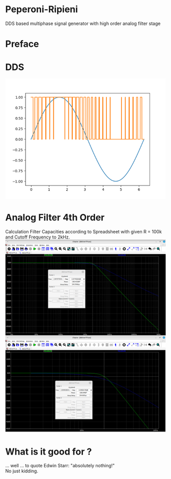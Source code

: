 # Peperoni-Ripieni
DDS based multiphase signal generator with high order analog filter  stage
# Preface

# DDS
![DDS](./AppNotes/DDS_Sinus.png)

# Analog Filter 4th Order
Calculation Filter Capacities according to Spreadsheet with given R = 100k and Cutoff Frequency to 2kHz.  
![Filter](./Images/LT-Sim-LP4-2kHz.png)  
![Filter](./Images/LT-Sim-LP4-2kHz-zoom.png)    


# What is it good for ?
... well ... to quote Edwin Starr: "absolutely nothing!"   
No just kidding. 
